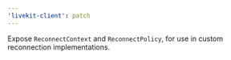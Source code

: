 ```yaml
---
'livekit-client': patch
---
```


Expose `ReconnectContext` and `ReconnectPolicy`, for use in custom reconnection implementations.
